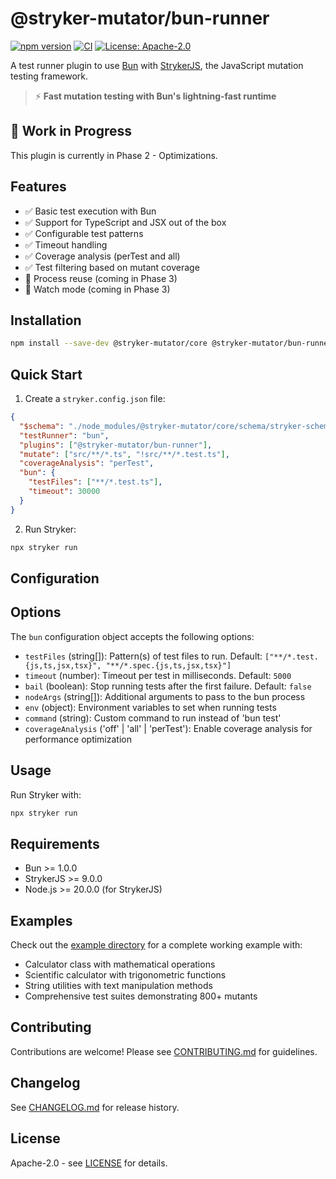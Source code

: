 # @stryker-mutator/bun-runner

[![npm version](https://badge.fury.io/js/@stryker-mutator%2Fbun-runner.svg)](https://badge.fury.io/js/@stryker-mutator%2Fbun-runner)
[![CI](https://github.com/stryker-mutator/stryker-bun/workflows/CI/badge.svg)](https://github.com/stryker-mutator/stryker-bun/actions)
[![License: Apache-2.0](https://img.shields.io/badge/License-Apache%202.0-blue.svg)](https://opensource.org/licenses/Apache-2.0)

A test runner plugin to use [Bun](https://bun.sh) with [StrykerJS](https://stryker-mutator.io), the JavaScript mutation testing framework.

> ⚡ **Fast mutation testing with Bun's lightning-fast runtime**

## 🚧 Work in Progress

This plugin is currently in Phase 2 - Optimizations.

## Features

- ✅ Basic test execution with Bun
- ✅ Support for TypeScript and JSX out of the box
- ✅ Configurable test patterns
- ✅ Timeout handling
- ✅ Coverage analysis (perTest and all)
- ✅ Test filtering based on mutant coverage
- 🚧 Process reuse (coming in Phase 3)
- 🚧 Watch mode (coming in Phase 3)

## Installation

```bash
npm install --save-dev @stryker-mutator/core @stryker-mutator/bun-runner
```

## Quick Start

1. Create a `stryker.config.json` file:
```json
{
  "$schema": "./node_modules/@stryker-mutator/core/schema/stryker-schema.json",
  "testRunner": "bun",
  "plugins": ["@stryker-mutator/bun-runner"],
  "mutate": ["src/**/*.ts", "!src/**/*.test.ts"],
  "coverageAnalysis": "perTest",
  "bun": {
    "testFiles": ["**/*.test.ts"],
    "timeout": 30000
  }
}
```

2. Run Stryker:
```bash
npx stryker run
```

## Configuration

## Options

The `bun` configuration object accepts the following options:

- `testFiles` (string[]): Pattern(s) of test files to run. Default: `["**/*.test.{js,ts,jsx,tsx}", "**/*.spec.{js,ts,jsx,tsx}"]`
- `timeout` (number): Timeout per test in milliseconds. Default: `5000`
- `bail` (boolean): Stop running tests after the first failure. Default: `false`
- `nodeArgs` (string[]): Additional arguments to pass to the bun process
- `env` (object): Environment variables to set when running tests
- `command` (string): Custom command to run instead of 'bun test'
- `coverageAnalysis` ('off' | 'all' | 'perTest'): Enable coverage analysis for performance optimization

## Usage

Run Stryker with:

```bash
npx stryker run
```

## Requirements

- Bun >= 1.0.0
- StrykerJS >= 9.0.0
- Node.js >= 20.0.0 (for StrykerJS)

## Examples

Check out the [example directory](./example) for a complete working example with:
- Calculator class with mathematical operations
- Scientific calculator with trigonometric functions  
- String utilities with text manipulation methods
- Comprehensive test suites demonstrating 800+ mutants

## Contributing

Contributions are welcome! Please see [CONTRIBUTING.md](./CONTRIBUTING.md) for guidelines.

## Changelog

See [CHANGELOG.md](./CHANGELOG.md) for release history.

## License

Apache-2.0 - see [LICENSE](./LICENSE) for details.